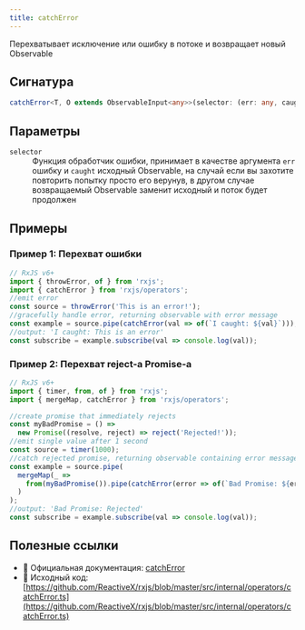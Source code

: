 ```yaml
---
title: catchError
---
```


Перехватывает исключение или ошибку в потоке и возвращает новый Observable

## Сигнатура

```typescript
catchError<T, O extends ObservableInput<any>>(selector: (err: any, caught: Observable<T>) => O): OperatorFunction<T, T | ObservedValueOf<O>>
```

## Параметры

<dl>
 <dt><code>selector</code></dt>
 <dd>Функция обработчик ошибки, принимает в качестве аргумента <code>err</code> ошибку и <code>caught</code> исходный Observable, на случай если вы захотите повторить попытку просто его верунув, в другом случае возвращаемый Observable заменит исходный и поток будет продолжен</dd>
</dl>

## Примеры

### Пример 1: Перехват ошибки

```typescript
// RxJS v6+
import { throwError, of } from 'rxjs';
import { catchError } from 'rxjs/operators';
//emit error
const source = throwError('This is an error!');
//gracefully handle error, returning observable with error message
const example = source.pipe(catchError(val => of(`I caught: ${val}`)));
//output: 'I caught: This is an error'
const subscribe = example.subscribe(val => console.log(val));
```

### Пример 2: Перехват reject-а Promise-а

```typescript
// RxJS v6+
import { timer, from, of } from 'rxjs';
import { mergeMap, catchError } from 'rxjs/operators';

//create promise that immediately rejects
const myBadPromise = () =>
  new Promise((resolve, reject) => reject('Rejected!'));
//emit single value after 1 second
const source = timer(1000);
//catch rejected promise, returning observable containing error message
const example = source.pipe(
  mergeMap(_ =>
    from(myBadPromise()).pipe(catchError(error => of(`Bad Promise: ${error}`)))
  )
);
//output: 'Bad Promise: Rejected'
const subscribe = example.subscribe(val => console.log(val));
```

## Полезные ссылки

- 📰 Официальная документация: [catchError](https://rxjs.dev/api/operators/catchError)
- 📁 Исходный код: [https://github.com/ReactiveX/rxjs/blob/master/src/internal/operators/catchError.ts](https://github.com/ReactiveX/rxjs/blob/master/src/internal/operators/catchError.ts)
